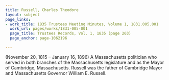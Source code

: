 ```yaml
---
title: Russell, Charles Theodore
layout: subject
page_links:
- work_title: 1835 Trustees Meeting Minutes, Volume 1, 1831.005.001
  work_url: pages/works/1831-005-001
  page_title: Trustees Records, Vol. 1, 1835 (page 203)
  page_anchor: page-1062196

---
```

<p>(November 20, 1815 – January 16, 1896) A Massachusetts politician who served in both branches of the Massachusetts legislature and as the Mayor of Cambridge, Massachusetts. Russell was the father of Cambridge Mayor and Massachusetts Governor William E. Russell.</p>